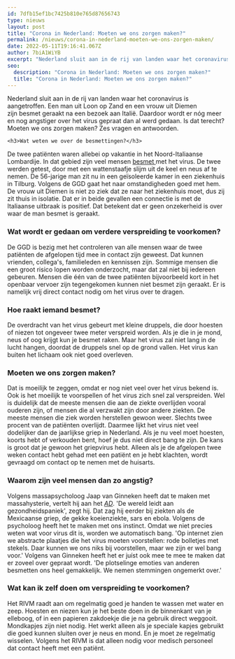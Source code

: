 ```yaml
---
id: 7dfb15ef1bc7425b810e765d87656743
type: nieuws
layout: post
title: "Corona in Nederland: Moeten we ons zorgen maken?"
permalink: /nieuws/corona-in-nederland-moeten-we-ons-zorgen-maken/
date: 2022-05-11T19:16:41.067Z
author: 7biA1WiYB
excerpt: "Nederland sluit aan in de rij van landen waar het coronavirus is aangetroffen. Een man uit Loon op Zand en een vrouw uit Diemen zijn besmet geraakt na een bezoek aan Italië. Daardoor wordt er nóg meer en nog angstiger over het virus gepraat dan al werd gedaan. Is dat terecht? Moeten we ons zorgen maken? Zes vragen en antwoorden.  "
seo:
  description: "Corona in Nederland: Moeten we ons zorgen maken?"
  title: "Corona in Nederland: Moeten we ons zorgen maken?"
---
```

Nederland sluit aan in de rij van landen waar het coronavirus is aangetroffen. Een man uit Loon op Zand en een vrouw uit Diemen zijn besmet geraakt na een bezoek aan Italië. Daardoor wordt er nóg meer en nog angstiger over het virus gepraat dan al werd gedaan. Is dat terecht? Moeten we ons zorgen maken? Zes vragen en antwoorden.  

    <h3>Wat weten we over de besmettingen?</h3>
<p>De twee patiënten waren allebei op vakantie in het Noord-Italiaanse Lombardije. In dat gebied zijn veel mensen <a href="https://7dagen.netlify.app/nieuws/komt-corona-onze-kant-op">besmet </a>met het virus. De twee werden getest, door met een wattenstaafje slijm uit de keel en neus af te nemen. De 56-jarige man zit nu in een geïsoleerde kamer in een ziekenhuis in Tilburg. Volgens de GGD gaat het naar omstandigheden goed met hem. De vrouw uit Diemen is niet zo ziek dat ze naar het ziekenhuis moet, dus zij zit thuis in isolatie. Dat er in beide gevallen een connectie is met de Italiaanse uitbraak is positief. Dat betekent dat er geen onzekerheid is over waar de man besmet is geraakt.</p>
<h3>Wat wordt er gedaan om verdere verspreiding te voorkomen?</h3>
<p>De GGD is bezig met het controleren van alle mensen waar de twee patiënten de afgelopen tijd mee in contact zijn geweest. Dat kunnen vrienden, collega's, familieleden en kennissen zijn. Sommige mensen die een groot risico lopen worden onderzocht, maar dat zal niet bij iedereen gebeuren. Mensen die één van de twee patiënten bijvoorbeeld kort in het openbaar vervoer zijn tegengekomen kunnen niet besmet zijn geraakt. Er is namelijk vrij direct contact nodig om het virus over te dragen.</p>
<h3>Hoe raakt iemand besmet? </h3>
<p>De overdracht van het virus gebeurt met kleine druppels, die door hoesten of niezen tot ongeveer twee meter verspreid worden. Als je die in je mond, neus of oog krijgt kun je besmet raken. Maar het virus zal niet lang in de lucht hangen, doordat de druppels snel op de grond vallen. Het virus kan buiten het lichaam ook niet goed overleven. </p>
<h3>Moeten we ons zorgen maken?</h3>
<p>Dat is moeilijk te zeggen, omdat er nog niet veel over het virus bekend is. Ook is het moeilijk te voorspellen of het virus zich snel zal verspreiden. Wel is duidelijk dat de meeste mensen die aan de ziekte overlijden vooral ouderen zijn, of mensen die al verzwakt zijn door andere ziekten. De meeste mensen die ziek worden herstellen gewoon weer. Slechts twee procent van de patiënten overlijdt. Daarmee lijkt het virus niet veel dodelijker dan de jaarlijkse griep in Nederland. Als je nu veel moet hoesten, koorts hebt of verkouden bent, hoef je dus niet direct bang te zijn. De kans is groot dat je gewoon het griepvirus hebt. Alleen als je de afgelopen twee weken contact hebt gehad met een patiënt en je hebt klachten, wordt gevraagd om contact op te nemen met de huisarts.</p>
<h3>Waarom zijn veel mensen dan zo angstig?</h3>
<p>Volgens massapsycholoog Jaap van Ginneken heeft dat te maken met massahysterie, vertelt hij aan het <em><a href="https://www.ad.nl/binnenland/experts-over-massahysterie-we-zijn-nog-nooit-zo-veilig-maar-ook-nog-nooit-zo-bang-geweest~a89109fe/">AD</a></em>. 'De wereld leidt aan gezondheidspaniek', zegt hij. Dat zag hij eerder bij ziekten als de Mexicaanse griep, de gekke koeienziekte, sars en ebola. Volgens de psycholoog heeft het te maken met ons instinct. Omdat we niet precies weten wat voor virus dit is, worden we automatisch bang. 'Op internet zien we abstracte plaatjes die het virus moeten voorstellen: rode bolletjes met stekels. Daar kunnen we ons niks bij voorstellen, maar we zijn er wel bang voor.' Volgens van Ginneken heeft het er juíst ook mee te mee te maken dat er zoveel over gepraat wordt. 'De plotselinge emoties van anderen besmetten ons heel gemakkelijk. We nemen stemmingen ongemerkt over.'</p>
<h3>Wat kan ik zelf doen om verspreiding te voorkomen?</h3>
<p>Het RIVM raadt aan om regelmatig goed je handen te wassen met water en zeep. Hoesten en niezen kun je het beste doen in de binnenkant van je elleboog, of in een papieren zakdoekje die je na gebruik direct weggooit. Mondkapjes zijn niet nodig. Het werkt alleen als je speciale kapjes gebruikt die goed kunnen sluiten over je neus en mond. En je moet ze regelmatig wisselen. Volgens het RIVM is dat alleen nodig voor medisch personeel dat contact heeft met een patiënt.</p>  
